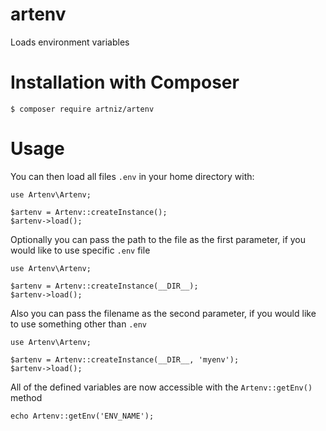 # artenv

Loads environment variables

# Installation with Composer

`$ composer require artniz/artenv`

# Usage

You can then load all files `.env` in your home directory with:

```
use Artenv\Artenv;

$artenv = Artenv::createInstance(); 
$artenv->load();
```

Optionally you can pass the path to the file as the first parameter, if you would like to use specific `.env` file

```
use Artenv\Artenv;

$artenv = Artenv::createInstance(__DIR__); 
$artenv->load();
```

Also you can pass the filename as the second parameter, if you would like to use something other than `.env`

```
use Artenv\Artenv;

$artenv = Artenv::createInstance(__DIR__, 'myenv'); 
$artenv->load();
```

All of the defined variables are now accessible with the `Artenv::getEnv()` method

```
echo Artenv::getEnv('ENV_NAME');
```
